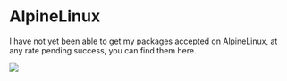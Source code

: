 # AlpineLinux

I have not yet been able to get my packages accepted on AlpineLinux, at any rate pending success, you can find them here.

![](https://www.alpinelinux.org/alpinelinux-logo.svg)
